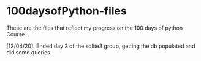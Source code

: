 # 100daysofPython-files
These are the files that reflect my progress on the 100 days of python Course.

[12/04/20]: Ended day 2 of the sqlite3 group, getting the db populated and did some queries.
